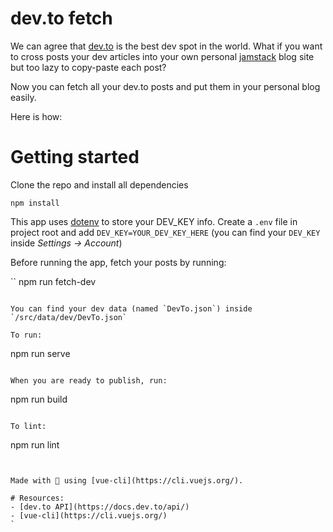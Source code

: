# dev.to fetch

We can agree that [dev.to](https://dev.to/) is the best dev spot in the world. What if you want to cross posts your dev articles into your own personal [jamstack](https://jamstack.org/) blog site but too lazy to copy-paste each post?

Now you can fetch all your dev.to posts and put them in your personal blog easily.

Here is how:

# Getting started

Clone the repo and install all dependencies

```
npm install
```

This app uses [dotenv](https://github.com/motdotla/dotenv) to store your DEV_KEY info. Create a `.env` file in project root and add `DEV_KEY=YOUR_DEV_KEY_HERE` (you can find your `DEV_KEY` inside *Settings -> Account*)

Before running the app, fetch your posts by running:

``
npm run fetch-dev
```

You can find your dev data (named `DevTo.json`) inside `/src/data/dev/DevTo.json`

To run:

```
npm run serve
```

When you are ready to publish, run:

```
npm run build
```

To lint:

```
npm run lint
```


Made with 💪 using [vue-cli](https://cli.vuejs.org/).

# Resources:
- [dev.to API](https://docs.dev.to/api/)
- [vue-cli](https://cli.vuejs.org/)
`
